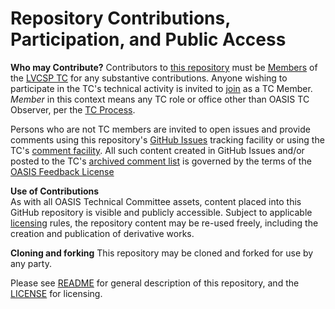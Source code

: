 # Repository Contributions, Participation, and Public Access

**Who may Contribute?** 
Contributors to [this repository](https://github.com/oasis-tcs/lvcsp/) must be [Members](https://www.oasis-open.org/policies-guidelines/oasis-defined-terms-2018-05-22/#dEligiblePerson) of the [LVCSP TC](https://www.oasis-open.org/committees/lvcsp/) for any substantive contributions.  Anyone wishing to participate in the TC's technical activity is invited to [join](https://www.oasis-open.org/committees/join) as a TC Member.
*Member* in this context means any TC role or office other than OASIS TC Observer, per the [TC Process](https://www.oasis-open.org/policies-guidelines/tc-process#membership). 

Persons who are not TC members are invited to open issues and provide comments using this repository's [GitHub Issues](https://github.com/oasis-tcs/lvcsp/issues/new) tracking facility or using the TC's [comment facility](https://www.oasis-open.org/committees/comments/index.php?wg_abbrev=lvcsp).  All such content created in GitHub Issues and/or posted to the TC's [archived comment list](https://lists.oasis-open.org/archives/lvcsp-comment/) is governed by the terms of the [OASIS Feedback License](https://www.oasis-open.org/policies-guidelines/ipr#appendixa)

**Use of Contributions**  
As with all OASIS Technical Committee assets, content placed into this GitHub repository is visible and publicly accessible.  Subject to applicable [licensing](https://github.com/oasis-tcs/lvcsp/blob/master/LICENSE.md) rules, the repository content may be re-used freely, including the creation and publication of derivative works.

**Cloning and forking** 
This repository may be cloned and forked for use by any party. 

Please see [README](https://github.com/oasis-tcs/lvcsp/blob/master/README.md) for general description of this repository, and the [LICENSE](https://github.com/oasis-tcs/lvcsp/blob/master/LICENSE.md) for licensing.
